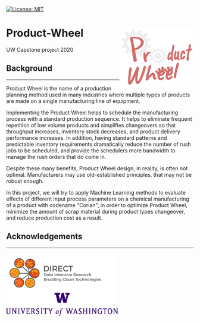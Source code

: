 [![License: MIT](https://img.shields.io/badge/License-MIT-yellow.svg)](https://opensource.org/licenses/MIT)


# Product-Wheel <img align="right" img src="https://github.com/eng-rolebot/product-wheel/blob/master/images/logo.png" width="200">
UW Capstone project 2020



## Background
-----------
Product Wheel is the name of a production planning method used in many industries where multiple types of products are made on a single manufacturing line of equipment. 

Implementing the Product Wheel helps to schedule the manufacturing process with a standard production sequence. It helps to eliminate frequent repetition of low volume products and simplifies changeovers so that throughput increases, inventory stock decreases, and product delivery performance increases. In addition, having standard patterns and predictable inventory requirements dramatically reduce the number of rush jobs to be scheduled, and provide the schedulers more bandwidth to manage the rush orders that do come in. 

Despite these many benefits, Product Wheel design, in reality, is often not optimal. Manufacturers may use old-established principles, that may not be robust enough. 

In this project, we will try to apply Machine Learning methods to evaluate effects of different input process parameters on a chemical manufacturing of a product with codename "Corian", in order to optimize Product Wheel, minimize the amount of scrap material during product types changeover, and reduce production cost as a result.



## Acknowledgements
-----------


<img align="center" img src="https://github.com/eng-rolebot/product-wheel/blob/master/images/DIRECTlogo-Final.png?raw=true" width="300"> <img align="center" img src="https://github.com/eng-rolebot/product-wheel/blob/master/images/Signature_Center_Purple_RGB.png?raw=true" width="300">
